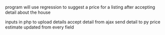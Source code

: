 program will use regression to suggest a price for a listing after accepting detail about the house

inputs in php to upload details
accept detail from ajax
send detail to py
price estimate updated from every field
